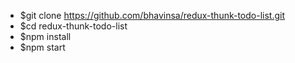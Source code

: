 - $git clone https://github.com/bhavinsa/redux-thunk-todo-list.git
- $cd redux-thunk-todo-list
- $npm install
- $npm start
